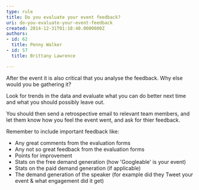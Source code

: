 ```yaml
---
type: rule
title: Do you evaluate your event feedback?
uri: do-you-evaluate-your-event-feedback
created: 2014-12-31T01:18:40.0000000Z
authors:
- id: 62
  title: Penny Walker
- id: 57
  title: Brittany Lawrence

---
```




<span class='intro'> <p class="ssw15-rteElement-P">​​After the event it is also critical that you analyse the feedback. Why else would you be gathering it?&#160;​​<br></p> </span>

<p class="ssw15-rteElement-P">​Look for trends in the data and evaluate what you can do better next time and what you should possibly leave out.&#160;​​​​<br></p><p class="ssw15-rteElement-P">​You should then send a retrospective email to relevant team members, and let them know how you feel the event went, and&#160;ask for thier feedback.&#160;</p><p class="ssw15-rteElement-P">Remember to include important feedback like&#58;<br></p><p class="ssw15-rteElement-P"></p><ul><li>​Any great comments from the evaluation forms</li><li>Any not so great feedback from the evaluation forms</li><li>Points for improvement&#160;</li><li>Stats on the free demand generation (how&#160;'Go​o​gleable' is your event)</li><li>Stats on the paid demand generation (if applicable)&#160;<br></li><li>The demand generation of the speaker (for example did they Tweet your event &amp; what&#160;engagement did&#160;it​&#160;get)<br></li></ul><p></p>


